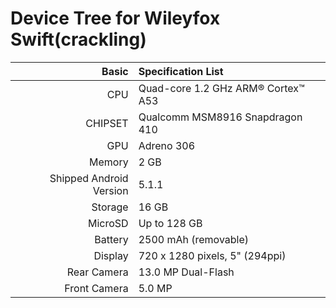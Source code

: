 Device Tree for Wileyfox Swift(crackling)
============================================================
Basic   | Specification List
-------:|:-------------------------
CPU     | Quad-core 1.2 GHz ARM® Cortex™ A53
CHIPSET | Qualcomm MSM8916 Snapdragon 410
GPU     | Adreno 306
Memory  | 2 GB
Shipped Android Version | 5.1.1
Storage | 16 GB
MicroSD | Up to 128 GB
Battery | 2500 mAh (removable)
Display | 720 x 1280 pixels, 5" (294ppi)
Rear Camera  | 13.0 MP Dual-Flash
Front Camera | 5.0 MP
